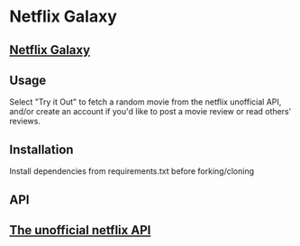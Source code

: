 # Netflix Galaxy

## [Netflix Galaxy](https://netflix-galaxy.herokuapp.com/)

## Usage

Select "Try it Out" to fetch a random movie from the netflix unofficial API, and/or create an account if you'd like to 
post a movie review or read others' reviews. 


## Installation

Install dependencies from requirements.txt before forking/cloning


## API

## [The unofficial netflix API](https://rapidapi.com/unogs/api/unogs)

